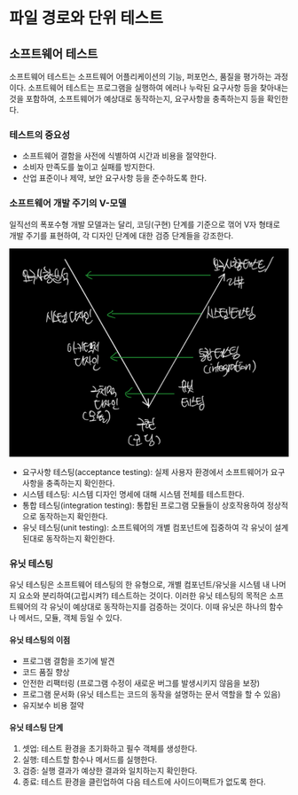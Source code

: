 # 파일 경로와 단위 테스트

## 소프트웨어 테스트

소프트웨어 테스트는 소프트웨어 어플리케이션의 기능, 퍼포먼스, 품질을 평가하는 과정이다. 소프트웨어 테스트는 프로그램을 실행하여 에러나 누락된 요구사항 등을 찾아내는 것을 포함하여, 소프트웨어가 예상대로 동작하는지, 요구사항을 충족하는지 등을 확인한다.

### 테스트의 중요성

- 소프트웨어 결함을 사전에 식별하여 시간과 비용을 절약한다.
- 소비자 만족도를 높이고 실패를 방지한다.
- 산업 표준이나 제약, 보안 요구사항 등을 준수하도록 한다.

### 소프트웨어 개발 주기의 V-모델

일직선의 폭포수형 개발 모델과는 달리, 코딩(구현) 단계를 기준으로 꺾어 V자 형태로 개발 주기를 표현하여, 각 디자인 단계에 대한 검증 단계들을 강조한다.

![v model](https://github.com/WilleLee/docs/blob/main/assets/software-v-model.jpeg?raw=true)

- 요구사항 테스팅(acceptance testing): 실제 사용자 환경에서 소프트웨어가 요구사항을 충족하는지 확인한다.
- 시스템 테스팅: 시스템 디자인 명세에 대해 시스템 전체를 테스트한다.
- 통합 테스팅(integration testing): 통합된 프로그램 모듈들이 상호작용하여 정상적으로 동작하는지 확인한다.
- 유닛 테스팅(unit testing): 소프트웨어의 개별 컴포넌트에 집중하여 각 유닛이 설계된대로 동작하는지 확인한다.

### 유닛 테스팅

유닛 테스팅은 소프트웨어 테스팅의 한 유형으로, 개별 컴포넌트/유닛을 시스템 내 나머지 요소와 분리하여(고립시켜?) 테스트하는 것이다. 이러한 유닛 테스팅의 목적은 소프트웨어의 각 유닛이 예상대로 동작하는지를 검증하는 것이다. 이때 유닛은 하나의 함수나 메서드, 모듈, 객체 등일 수 있다.

#### 유닛 테스팅의 이점

- 프로그램 결함을 조기에 발견
- 코드 품질 향상
- 안전한 리팩터링 (프로그램 수정이 새로운 버그를 발생시키지 않음을 보장)
- 프로그램 문서화 (유닛 테스트는 코드의 동작을 설명하는 문서 역할을 할 수 있음)
- 유지보수 비용 절약

#### 유닛 테스팅 단계

1. 셋업: 테스트 환경을 초기화하고 필수 객체를 생성한다.
2. 실행: 테스트할 함수나 메서드를 실행한다.
3. 검증: 실행 결과가 예상한 결과와 일치하는지 확인한다.
4. 종료: 테스트 환경을 클린업하여 다음 테스트에 사이드이팩트가 없도록 한다.
